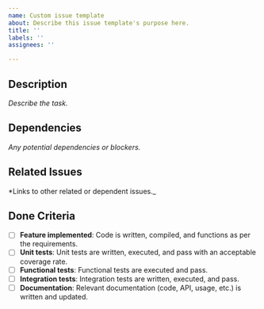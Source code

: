 ```yaml
---
name: Custom issue template
about: Describe this issue template's purpose here.
title: ''
labels: ''
assignees: ''

---
```


## Description
_Describe the task._

## Dependencies
_Any potential dependencies or blockers._

## Related Issues
*Links to other related or dependent issues._

## Done Criteria
- [ ] **Feature implemented**: Code is written, compiled, and functions as per the requirements.
- [ ] **Unit tests**: Unit tests are written, executed, and pass with an acceptable coverage rate.
- [ ] **Functional tests**: Functional tests are executed and pass.
- [ ] **Integration tests**: Integration tests are written, executed, and pass.
- [ ] **Documentation**:  Relevant documentation (code, API, usage, etc.) is written and updated.
